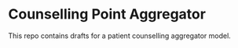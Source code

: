 # Counselling Point Aggregator

This repo contains drafts for a patient counselling aggregator model.
